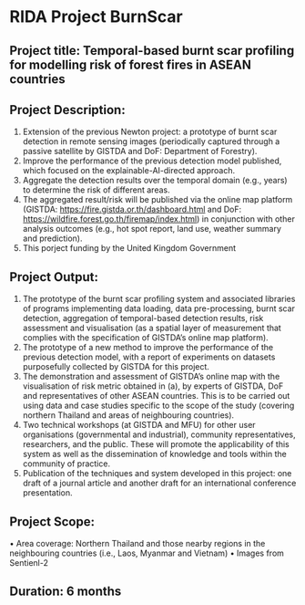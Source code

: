 # RIDA Project BurnScar
## Project title: Temporal-based burnt scar profiling for modelling risk of forest fires in ASEAN countries
## Project Description:
1. Extension of the previous Newton project: a prototype of burnt scar detection in remote sensing images (periodically captured through a passive satellite by GISTDA and DoF: Department of Forestry).
2. Improve the performance of the previous detection model published, which focused on the explainable-AI-directed approach.
3. Aggregate the detection results over the temporal domain (e.g., years) to determine the risk of different areas.
4. The aggregated result/risk will be published via the online map platform (GISTDA: https://fire.gistda.or.th/dashboard.html and DoF: https://wildfire.forest.go.th/firemap/index.html) in conjunction with other analysis outcomes (e.g., hot spot report, land use, weather summary and prediction).
5. This porject funding by the United Kingdom Government

## Project Output:
1. The prototype of the burnt scar profiling system and associated libraries of programs implementing data loading, data pre-processing, burnt scar
detection, aggregation of temporal-based detection results, risk assessment and visualisation (as a spatial layer of measurement that complies with
the specification of GISTDA’s online map platform).
2. The prototype of a new method to improve the performance of the previous detection model, with a report of experiments on datasets purposefully
collected by GISTDA for this project.
3. The demonstration and assessment of GISTDA’s online map with the visualisation of risk metric obtained in (a), by experts of GISTDA, DoF and
representatives of other ASEAN countries. This is to be carried out using data and case studies specific to the scope of the study (covering northern
Thailand and areas of neighbouring countries).
4. Two technical workshops (at GISTDA and MFU) for other user organisations (governmental and industrial), community representatives, researchers,
and the public. These will promote the applicability of this system as well as the dissemination of knowledge and tools within the community of
practice.
5. Publication of the techniques and system developed in this project: one draft of a journal article and another draft for an international conference
presentation.
## Project Scope:
• Area coverage: Northern Thailand and those nearby regions in the neighbouring countries (i.e., Laos, Myanmar and Vietnam)
• Images from Sentienl-2
## Duration: 6 months

